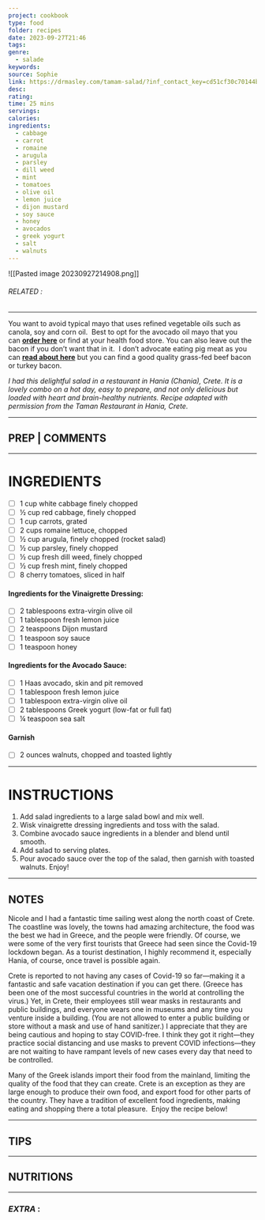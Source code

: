 ```yaml
---
project: cookbook
type: food
folder: recipes
date: 2023-09-27T21:46
tags: 
genre:
  - salade
keywords: 
source: Sophie
link: https://drmasley.com/tamam-salad/?inf_contact_key=cd51cf30c70144be79b3660d10f542bc09c74070ac2bf3cfa7869e3cfd4ff832
desc: 
rating: 
time: 25 mins
servings: 
calories: 
ingredients:
  - cabbage
  - carrot
  - romaine
  - arugula
  - parsley
  - dill weed
  - mint
  - tomatoes
  - olive oil
  - lemon juice
  - dijon mustard
  - soy sauce
  - honey
  - avocados
  - greek yogurt
  - salt
  - walnuts
---
```


![[Pasted image 20230927214908.png]]
###### *RELATED* : 
---
You want to avoid typical mayo that uses refined vegetable oils such as canola, soy and corn oil.  Best to opt for the avocado oil mayo that you can **[order here](https://amzn.to/2XPSa2L)** or find at your health food store. You can also leave out the bacon if you don’t want that in it.  I don’t advocate eating pig meat as you can **[read about here](https://drjockers.com/dont-eat-pig-meat/)** but you can find a good quality grass-fed beef bacon or turkey bacon.

_I had this delightful salad in a restaurant in Hania (Chania), Crete. It is a lovely combo on a hot day, easy to prepare, and not only delicious but loaded with heart and brain-healthy nutrients. Recipe adapted with permission from the Taman Restaurant in Hania, Crete._

---
## PREP | COMMENTS



---
# INGREDIENTS

- [ ] 1 cup white cabbage finely chopped
- [ ] ½ cup red cabbage, finely chopped
- [ ] 1 cup carrots, grated
- [ ] 2 cups romaine lettuce, chopped
- [ ] ½ cup arugula, finely chopped (rocket salad)
- [ ] ½ cup parsley, finely chopped
- [ ] ½ cup fresh dill weed, finely chopped
- [ ] ½ cup fresh mint, finely chopped
- [ ] 8 cherry tomatoes, sliced in half

#### **Ingredients for the Vinaigrette Dressing:**

- [ ] 2 tablespoons extra-virgin olive oil
- [ ] 1 tablespoon fresh lemon juice
- [ ] 2 teaspoons Dijon mustard
- [ ] 1 teaspoon soy sauce
- [ ] 1 teaspoon honey

#### **Ingredients for the Avocado Sauce:**

- [ ] 1 Haas avocado, skin and pit removed
- [ ] 1 tablespoon fresh lemon juice
- [ ] 1 tablespoon extra-virgin olive oil
- [ ] 2 tablespoons Greek yogurt (low-fat or full fat)
- [ ] ¼ teaspoon sea salt

#### **Garnish**

- [ ] 2 ounces walnuts, chopped and toasted lightly

---
# INSTRUCTIONS

1. Add salad ingredients to a large salad bowl and mix well.
2. Wisk vinaigrette dressing ingredients and toss with the salad.
3. Combine avocado sauce ingredients in a blender and blend until smooth.
4. Add salad to serving plates.
5. Pour avocado sauce over the top of the salad, then garnish with toasted walnuts. Enjoy!

---
## NOTES

Nicole and I had a fantastic time sailing west along the north coast of Crete. The coastline was lovely, the towns had amazing architecture, the food was the best we had in Greece, and the people were friendly. Of course, we were some of the very first tourists that Greece had seen since the Covid-19 lockdown began. As a tourist destination, I highly recommend it, especially Hania, of course, once travel is possible again.

Crete is reported to not having any cases of Covid-19 so far—making it a fantastic and safe vacation destination if you can get there. (Greece has been one of the most successful countries in the world at controlling the virus.) Yet, in Crete, their employees still wear masks in restaurants and public buildings, and everyone wears one in museums and any time you venture inside a building. (You are not allowed to enter a public building or store without a mask and use of hand sanitizer.) I appreciate that they are being cautious and hoping to stay COVID-free. I think they got it right—they practice social distancing and use masks to prevent COVID infections—they are not waiting to have rampant levels of new cases every day that need to be controlled.

Many of the Greek islands import their food from the mainland, limiting the quality of the food that they can create. Crete is an exception as they are large enough to produce their own food, and export food for other parts of the country. They have a tradition of excellent food ingredients, making eating and shopping there a total pleasure.  Enjoy the recipe below!

---
## TIPS



---
## NUTRITIONS



---
### *EXTRA* :



